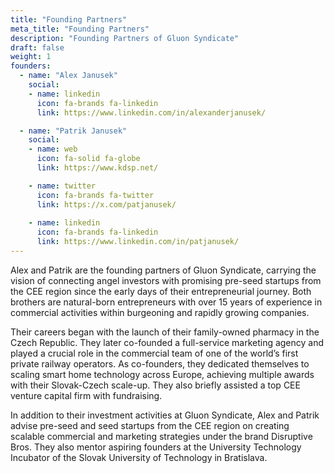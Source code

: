 ```yaml
---
title: "Founding Partners"
meta_title: "Founding Partners"
description: "Founding Partners of Gluon Syndicate"
draft: false
weight: 1
founders:
  - name: "Alex Janusek"
    social:
    - name: linkedin
      icon: fa-brands fa-linkedin
      link: https://www.linkedin.com/in/alexanderjanusek/

  - name: "Patrik Janusek"
    social:
    - name: web
      icon: fa-solid fa-globe
      link: https://www.kdsp.net/

    - name: twitter
      icon: fa-brands fa-twitter
      link: https://x.com/patjanusek/
      
    - name: linkedin
      icon: fa-brands fa-linkedin
      link: https://www.linkedin.com/in/patjanusek/
---
```


Alex and Patrik are the founding partners of Gluon Syndicate, carrying the vision of connecting angel investors with promising pre-seed startups from the CEE region since the early days of their entrepreneurial journey. Both brothers are natural-born entrepreneurs with over 15 years of experience in commercial activities within burgeoning and rapidly growing companies.

Their careers began with the launch of their family-owned pharmacy in the Czech Republic. They later co-founded a full-service marketing agency and played a crucial role in the commercial team of one of the world’s first private railway operators. As co-founders, they dedicated themselves to scaling smart home technology across Europe, achieving multiple awards with their Slovak-Czech scale-up. They also briefly assisted a top CEE venture capital firm with fundraising.

In addition to their investment activities at Gluon Syndicate, Alex and Patrik advise pre-seed and seed startups from the CEE region on creating scalable commercial and marketing strategies under the brand Disruptive Bros. They also mentor aspiring founders at the University Technology Incubator of the Slovak University of Technology in Bratislava.

